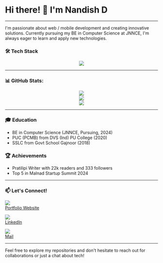 # Hi there! 👋 I'm Nandish D
---


I'm passionate about web / mobile development and creating innovative solutions. Currently pursuing my BE in Computer Science at JNNCE, I'm always eager to learn and apply new technologies.

### 🛠 Tech Stack


<p align="center">
  <a href="https://skillicons.dev">
    <img src="https://skillicons.dev/icons?i=java,python,kotlin,html,css,js,express,react,mysql,firebase,git,github,figma" />
  </a>
</p>

---
### 📊 GitHub Stats:


<div align="center">

![](https://github-readme-stats.vercel.app/api?username=NandishNaik01&theme=dark&hide_border=false&include_all_commits=false&count_private=false)<br/>
![](https://github-readme-streak-stats.herokuapp.com/?user=NandishNaik01&theme=dark&hide_border=false)<br/>
![](https://github-readme-stats.vercel.app/api/top-langs/?username=NandishNaik01&theme=dark&hide_border=false&include_all_commits=false&count_private=false&layout=compact)
</div>

---

### 🎓 Education

- BE in Computer Science (JNNCE, Pursuing, 2024)
- PUC (PCMB) from DVS (Ind) PU College (2020)
- SSLC from Govt School Gajnoor (2018)

### 🏆 Achievements

- Pratilipi Writer with 22k readers and 333 followers
- Top 5 in Malnad Startup Summit 2024

---
### 📫 Let's Connect!

<div align="left">
  <p>
    <img src="https://skillicons.dev/icons?i=emotion"/> <br/>
    <a href="https://nandishnaik.netlify.app/">Portfolio Website</a>
  </p>
  <p>
    <img src="https://skillicons.dev/icons?i=linkedin"/>  <br/>
    <a href="http://www.linkedin.com/in/nandish-d-naik-39a785257">LinkedIn</a>
  </p>
  <p>
    <img src="https://skillicons.dev/icons?i=gmail"/>  <br/>
    <a href="naik.nandishd@gmail.com">Mail</a>
  </p>
</div>

---
Feel free to explore my repositories and don't hesitate to reach out for collaborations or just a chat about tech!





